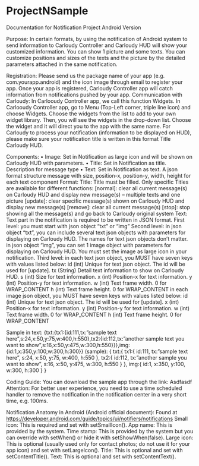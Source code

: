 ﻿# ProjectNSample
 
Documentation for Notification Project
Android Version

Purpose:
In certain formats, by using the notification of Android system to send information to Carloudy Controller and Carloudy HUD will show your customized information.
You can show 1 picture and some texts.
You can customize positions and sizes of the texts and the picture by the detailed parameters attached in the same notification.

Registration:
Please send us the package name of your app (e.g. com.yourapp.android) and the icon image through email to register your app. Once your app is registered, Carloudy Controller app will catch information from notifications pushed by your app. 
Communication with Carloudy:
In Carlooudy Controller app, we call this function Widgets.
In Carlooudy Controller app, go to Menu (Top-Left corner, triple line icon) and choose Widgets. 
Choose the widgets from the list to add to your own widget library. Then, you will see the widgets in the drop-down list.
Choose the widget and it will direct you to the app with the same name.
For Carloudy to process your notification (information to be displayed on HUD),  please make sure your notification title is written in this format Title Carloudy HUD.

Components:
•	Image:	Set in Notification as large icon and will be shown on Carloudy HUD with parameters.
•	Title:	Set in Notification as title. Description for message type 
•	Text:	Set in Notification as text. A json format structure message with size, position-x, position-y, width, height for each text component
Format:
Title:
Title must be filled.
Only specific Titles are available for different functions:
[normal]:	clear all current message(s) on Carloudy HUD and display new message(s) – multiple texts and one picture
[update]:	clear specific message(s) shown on Carloudy HUD and display new message(s)
[remove]:	clear all current message(s) 
[stop]:	stop showing all the message(s) and go back to Carloudy original system
Text:
Text part in the notification is required to be written in JSON format.
First level:	you must start with json object “txt” or “img”
Second level:	in json object “txt”, you can include several text json objects with parameters for displaying on Carloudy HUD. The names for text json objects don’t matter.
in json object “img”, you can set 1 image object with parameters for displaying on Carloudy HUD. You must set the image as large icon in your notification.
Third level:	in each text json object, you MUST have seven keys with values listed below:
	id	(int) Unique for text json object. The id will be used for [update].
	tx	(String) Detail text information to show on Carloudy HUD.
	s	(int) Size for text information.
	x	(int) Position-x for text information.
	y	(int) Position-y for text information.
	w	(int) Text frame width. 0 for WRAP_CONTENT
	h	(int) Text frame height. 0 for WRAP_CONTENT
in each image json object, you MUST have seven keys with values listed below:
	id	(int) Unique for text json object. The id will be used for [update].
	x	(int) Position-x for text information.
	y	(int) Position-y for text information.
	w	(int) Text frame width. 0 for WRAP_CONTENT
	h	(int) Text frame height. 0 for WRAP_CONTENT

Sample in text:	{txt:{tx1:{id:111,tx:”sample text here”,s:24,x:50,y:75,w:400,h:550},tx2:{id:112,tx:”another sample text you want to show”,s:16,x:50,y:475,w:300,h:550}}},img:{id:1,x:350,y:100,w:300,h:300}}
(sample):	{
	txt:{
		tx1:{
			id:111,
			tx:”sample text here”,
			s:24,
			x:50,
			y:75,
			w:400,
			h:550
		},
		tx2:{
			id:112,
			tx:”another sample you want to show”,
			s:16,
			x:50,
			y:475,
			w:300,
			h:550
		}
	},
	img:{
		id:1,
		x:350,
		y:100,
		w:300,
		h:300
	}
}

Coding Guide:
You can download the sample app through the link:
Asdfasdf
Attention:
For better user experience, you need to use a time scheduled handler to remove the notification in the notification center in a very short time, e.g. 100ms.

Notification Anatomy in Android (Android official document):
Found at https://developer.android.com/guide/topics/ui/notifiers/notifications
Small icon:	This is required and set with setSmallIcon().
App name:	This is provided by the system.
Time stamp:	This is provided by the system but you can override with setWhen() or hide it with setShowWhen(false).
Large icon:	This is optional (usually used only for contact photos; do not use it for your app icon) and set with setLargeIcon().
Title:	This is optional and set with setContentTitle().
Text:	This is optional and set with setContentText().


